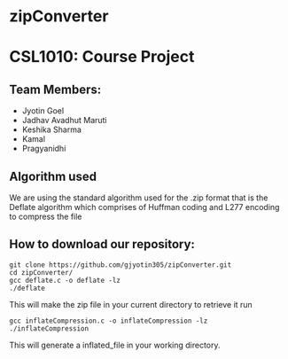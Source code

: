 # zipConverter
# CSL1010: Course Project

## Team Members: 
* Jyotin Goel
* Jadhav Avadhut Maruti 
* Keshika Sharma 
* Kamal 
* Pragyanidhi

## Algorithm used 
   We are using the standard algorithm used for the .zip format that is the Deflate algorithm which comprises of Huffman coding and L277 encoding to compress the file


## How to download our repository:
```
git clone https://github.com/gjyotin305/zipConverter.git
cd zipConverter/
gcc deflate.c -o deflate -lz
./deflate
```
This will make the zip file in your current directory to retrieve it run 
```
gcc inflateCompression.c -o inflateCompression -lz
./inflateCompression
```
This will generate a inflated_file in your working directory.





